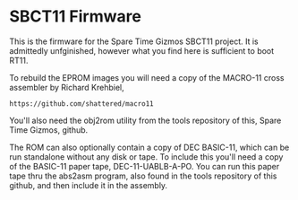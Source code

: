 # SBCT11 Firmware

  This is the firmware for the Spare Time Gizmos SBCT11 project.  It is admittedly unfginished, however what you find here is sufficient to boot RT11.

  To rebuild the EPROM images you will need a copy of the MACRO-11 cross assembler by Richard Krehbiel,

	https://github.com/shattered/macro11

You'll also need the obj2rom utility from the tools repository of this, Spare Time Gizmos, github.

  The ROM can also optionally contain a copy of DEC BASIC-11, which can be run standalone without any disk or tape.  To include this you'll need a copy of the BASIC-11 paper tape, DEC-11-UABLB-A-PO.  You can run this paper tape thru the abs2asm program, also found in the tools repository of this github, and then include it in the assembly.
  